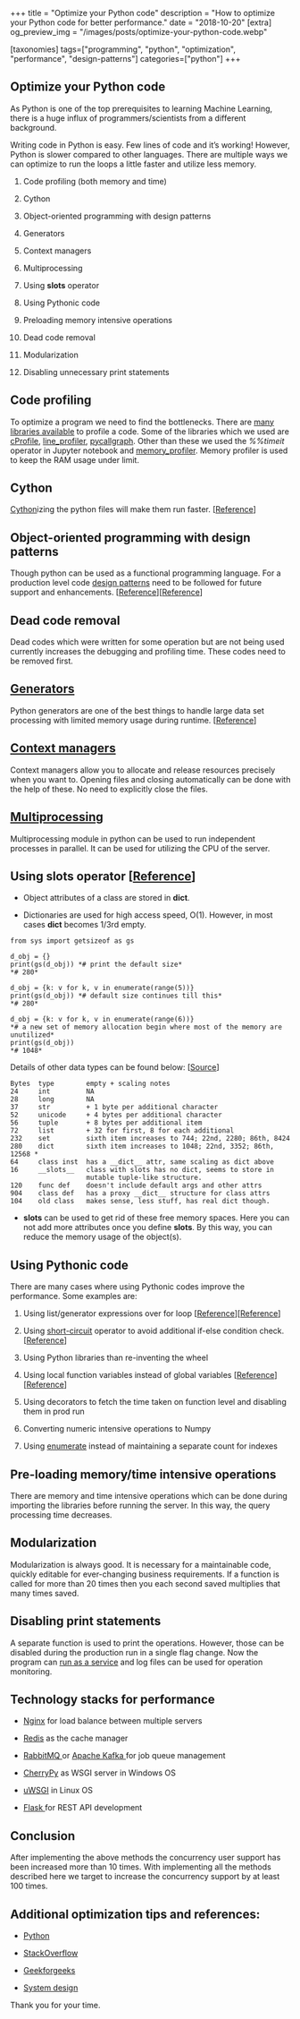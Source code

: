+++
title = "Optimize your Python code"
description = "How to optimize your Python code for better performance."
date = "2018-10-20"
[extra]
og_preview_img = "/images/posts/optimize-your-python-code.webp"

[taxonomies]
tags=["programming", "python", "optimization", "performance", "design-patterns"]
categories=["python"]
+++

## Optimize your Python code

As Python is one of the top prerequisites to learning Machine Learning, there is a huge influx of programmers/scientists from a different background.

Writing code in Python is easy. Few lines of code and it’s working! However, Python is slower compared to other languages. There are multiple ways we can optimize to run the loops a little faster and utilize less memory.

1. Code profiling (both memory and time)

1. Cython

1. Object-oriented programming with design patterns

1. Generators

1. Context managers

1. Multiprocessing

1. Using **slots** operator

1. Using Pythonic code

1. Preloading memory intensive operations

1. Dead code removal

1. Modularization

1. Disabling unnecessary print statements

## Code profiling

To optimize a program we need to find the bottlenecks. There are [many libraries available](https://stackoverflow.com/q/582336/5014656) to profile a code. Some of the libraries which we used are [cProfile](https://docs.python.org/2/library/profile.html), [line_profiler](https://github.com/rkern/line_profiler), [pycallgraph](https://github.com/gak/pycallgraph). Other than these we used the _%%timeit_ operator in Jupyter notebook and [memory_profiler](https://pypi.org/project/memory_profiler/). Memory profiler is used to keep the RAM usage under limit.

## Cython

[Cython](https://docs.cython.org/en/latest/src/userguide/language_basics.html?highlight=annotate.html)izing the python files will make them run faster. [[Reference](https://stackoverflow.com/questions/4872715/cythonize-a-python-function-to-make-it-faster#5033066)]

## Object-oriented programming with design patterns

Though python can be used as a functional programming language. For a production level code [design patterns](https://github.com/faif/python-patterns) need to be followed for future support and enhancements. [[Reference](https://legacy.python.org/workshops/1997-10/proceedings/savikko.html)][[Reference](https://www.toptal.com/python/python-design-patterns)]

## Dead code removal

Dead codes which were written for some operation but are not being used currently increases the debugging and profiling time. These codes need to be removed first.

## [Generators](https://www.python.org/dev/peps/pep-0255/)

Python generators are one of the best things to handle large data set processing with limited memory usage during runtime. [[Reference](https://stackoverflow.com/a/231855/5014656)]

## [Context managers](https://book.pythontips.com/en/latest/context_managers.html)

Context managers allow you to allocate and release resources precisely when you want to. Opening files and closing automatically can be done with the help of these. No need to explicitly close the files.

## [Multiprocessing](https://pypi.org/project/multiprocessing/)

Multiprocessing module in python can be used to run independent processes in parallel. It can be used for utilizing the CPU of the server.

## Using **slots** operator [[Reference](https://stackoverflow.com/a/8117194/5014656)]

- Object attributes of a class are stored in **dict**.

- Dictionaries are used for high access speed, O(1). However, in most cases **dict** becomes 1/3rd empty.

```
from sys import getsizeof as gs

d_obj = {}
print(gs(d_obj)) *# print the default size*
*# 280*

d_obj = {k: v for k, v in enumerate(range(5))}
print(gs(d_obj)) *# default size continues till this*
*# 280*

d_obj = {k: v for k, v in enumerate(range(6))}
*# a new set of memory allocation begin where most of the memory are unutilized*
print(gs(d_obj))
*# 1048*
```

Details of other data types can be found below: [[Source](https://stackoverflow.com/a/30316760/5014656)]

```
Bytes  type        empty + scaling notes
24     int         NA
28     long        NA
37     str         + 1 byte per additional character
52     unicode     + 4 bytes per additional character
56     tuple       + 8 bytes per additional item
72     list        + 32 for first, 8 for each additional
232    set         sixth item increases to 744; 22nd, 2280; 86th, 8424
280    dict        sixth item increases to 1048; 22nd, 3352; 86th, 12568 *
64     class inst  has a __dict__ attr, same scaling as dict above
16     __slots__   class with slots has no dict, seems to store in
                   mutable tuple-like structure.
120    func def    doesn't include default args and other attrs
904    class def   has a proxy __dict__ structure for class attrs
104    old class   makes sense, less stuff, has real dict though.
```

- **slots** can be used to get rid of these free memory spaces. Here you can not add more attributes once you define **slots**. By this way, you can reduce the memory usage of the object(s).

## Using Pythonic code

There are many cases where using Pythonic codes improve the performance. Some examples are:

1. Using list/generator expressions over for loop [[Reference](https://stackoverflow.com/q/1247486/5014656)][[Reference](https://www.u.arizona.edu/~erdmann/mse350/topics/list_comprehensions.html)]

1. Using [short-circuit](https://docs.python.org/3/library/stdtypes.html#boolean-operations-and-or-not) operator to avoid additional if-else condition check. [[Reference](https://stackoverflow.com/a/14892812/5014656)]

1. Using Python libraries than re-inventing the wheel

1. Using local function variables instead of global variables [[Reference](https://stackoverflow.com/q/12397984/5014656)][[Reference](https://www.python-course.eu/python3_global_vs_local_variables.php)]

1. Using decorators to fetch the time taken on function level and disabling them in prod run

1. Converting numeric intensive operations to Numpy

1. Using [enumerate](https://stackoverflow.com/q/22171558/5014656) instead of maintaining a separate count for indexes

## Pre-loading memory/time intensive operations

There are memory and time intensive operations which can be done during importing the libraries before running the server. In this way, the query processing time decreases.

## Modularization

Modularization is always good. It is necessary for a maintainable code, quickly editable for ever-changing business requirements. If a function is called for more than 20 times then you each second saved multiplies that many times saved.

## Disabling print statements

A separate function is used to print the operations. However, those can be disabled during the production run in a single flag change. Now the program can [run as a service](https://nssm.cc/usage) and log files can be used for operation monitoring.

## Technology stacks for performance

- [Nginx](https://nginx.org/) for load balance between multiple servers

- [Redis](https://redis.io/) as the cache manager

- [RabbitMQ ](https://www.rabbitmq.com/)or [Apache Kafka ](https://kafka.apache.org/)for job queue management

- [CherryPy](https://github.com/cherrypy/cheroot) as WSGI server in Windows OS

- [uWSGI](https://uwsgi-docs.readthedocs.io/en/latest/) in Linux OS

- [Flask ](https://github.com/pallets/flask)for REST API development

## Conclusion

After implementing the above methods the concurrency user support has been increased more than 10 times. With implementing all the methods described here we target to increase the concurrency support by at least 100 times.

## Additional optimization tips and references:

- [Python](https://wiki.python.org/moin/PythonSpeed/PerformanceTips)

- [StackOverflow](https://stackoverflow.com/questions/7165465/optimizing-python-code)

- [Geekforgeeks](https://www.geeksforgeeks.org/optimization-tips-python-code/)

- [System design](https://github.com/donnemartin/system-design-primer)

Thank you for your time.
